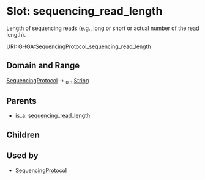 
# Slot: sequencing_read_length


Length of sequencing reads (e.g., long or short or actual number of the read length).

URI: [GHGA:SequencingProtocol_sequencing_read_length](https://w3id.org/GHGA/SequencingProtocol_sequencing_read_length)


## Domain and Range

[SequencingProtocol](SequencingProtocol.md) &#8594;  <sub>0..1</sub> [String](types/String.md)

## Parents

 *  is_a: [sequencing_read_length](sequencing_read_length.md)

## Children


## Used by

 * [SequencingProtocol](SequencingProtocol.md)

